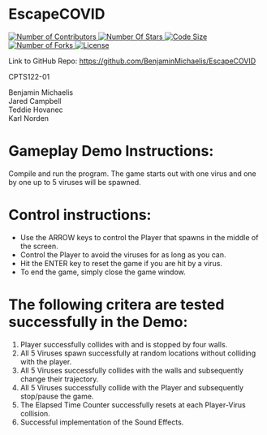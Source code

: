 # EscapeCOVID

<p align="left" >
        <a href="https://github.com/benjaminmichaelis/EscapeCOVID">
        <img src="https://img.shields.io/github/contributors/BenjaminMichaelis/EscapeCovid" alt="Number of Contributors" />
    </a>
    <a href="https://github.com/benjaminmichaelis/EscapeCOVID">
        <img src="https://img.shields.io/github/stars/BenjaminMichaelis/EscapeCOVID" alt="Number Of Stars" />
    </a>
        <a href="https://github.com/benjaminmichaelis/EscapeCOVID">
        <img src="https://img.shields.io/github/languages/code-size/BenjaminMichaelis/EscapeCOVID" alt="Code Size" />
    </a>
    <a href="https://github.com/benjaminmichaelis/EscapeCOVID">
        <img src="https://img.shields.io/github/forks/BenjaminMichaelis/EscapeCOVID" alt="Number of Forks" />
    </a>
        <a href="https://github.com/benjaminmichaelis/EscapeCOVID">
        <img src="https://img.shields.io/github/license/BenjaminMichaelis/EscapeCOVID" alt="License" />
    </a>
    
Link to GitHub Repo: https://github.com/BenjaminMichaelis/EscapeCOVID

CPTS122-01

Benjamin Michaelis<br />
Jared Campbell<br />
Teddie Hovanec<br />
Karl Norden<br />

# Gameplay Demo Instructions:
Compile and run the program. The game starts out with one virus and one by one up to 5 viruses will be spawned.

# Control instructions:
- Use the ARROW keys to control the Player that spawns in the middle of the screen.<br />
- Control the Player to avoid the viruses for as long as you can.
- Hit the ENTER key to reset the game if you are hit by a virus.
- To end the game, simply close the game window.

# The following critera are tested successfully in the Demo:
1. Player successfully collides with and is stopped by four walls.
2. All 5 Viruses spawn successfully at random locations without colliding with the player.
3. All 5 Viruses successfully collides with the walls and subsequently change their trajectory.
4. All 5 Viruses successfully collide with the Player and subsequently stop/pause the game.
5. The Elapsed Time Counter successfully resets at each Player-Virus collision.
6. Successful implementation of the Sound Effects.
